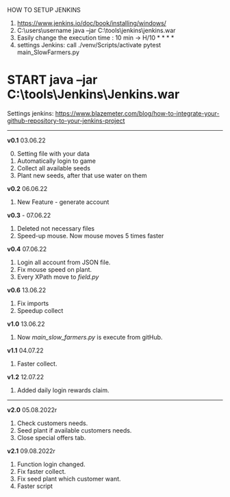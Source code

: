 HOW TO SETUP JENKINS
1. https://www.jenkins.io/doc/book/installing/windows/
2. C:\users\username java –jar C:\tools\jenkins\jenkins.war 
3. Easily change the execution time : 10 min -> H/10 * * * *
4. settings Jenkins: 
call ./venv/Scripts/activate
pytest main_SlowFarmers.py
# START java –jar C:\tools\Jenkins\Jenkins.war
Settings jenkins: https://www.blazemeter.com/blog/how-to-integrate-your-github-repository-to-your-jenkins-project
***
**v0.1**    03.06.22

0. Setting file with your data
1. Automatically login to game
2. Collect all available seeds
3. Plant new seeds, after that use water on them

**v0.2**    06.06.22
1. New Feature - generate account 

**v0.3** - 07.06.22
1. Deleted not necessary files
2. Speed-up mouse. Now mouse moves 5 times faster

**v0.4** 07.06.22
1. Login all account from JSON file.
2. Fix mouse speed on plant.
3. Every XPath move to _field.py_

**v0.6** 13.06.22
1. Fix imports
2. Speedup collect

**v1.0** 13.06.22
1. Now _main_slow_farmers.py_ is execute from gitHub.

**v1.1** 04.07.22
1. Faster collect.

**v1.2** 12.07.22
1. Added daily login rewards claim.

***
**v2.0** 05.08.2022r
1. Check customers needs.
2. Seed plant if available customers needs.
3. Close special offers tab.

**v2.1** 09.08.2022r
1. Function login changed.
2. Fix faster collect.
3. Fix seed plant which customer want.
4. Faster script